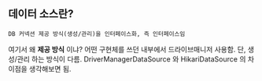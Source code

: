 ## 데이터 소스란?
``` DB 커넥션 제공 방식(생성/관리)을 인터페이스화, 즉 인터페이스임 ```

여기서 왜 **제공 방식** 이냐? 어떤 구현체를 쓰던 내부에서 드라이브매니저 사용함.
단, 생성/관리 하는 방식이 다름. DriverManagerDataSource 와 HikariDataSource 의 차이점을 생각해보면 됨. 